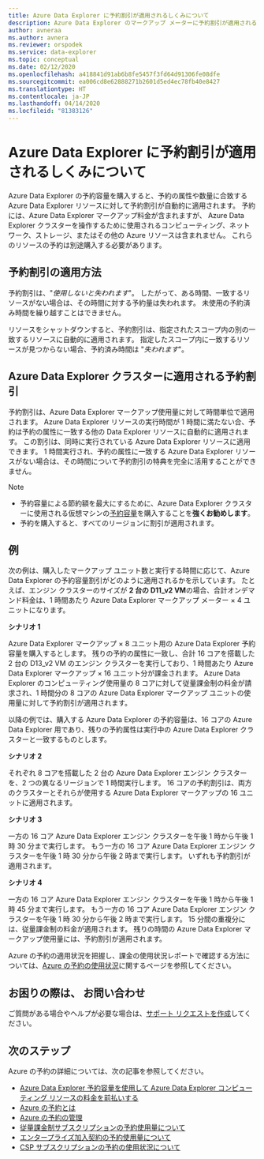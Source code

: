 ```yaml
---
title: Azure Data Explorer に予約割引が適用されるしくみについて
description: Azure Data Explorer のマークアップ メーターに予約割引が適用されるしくみについて説明します。
author: avneraa
ms.author: avnera
ms.reviewer: orspodek
ms.service: data-explorer
ms.topic: conceptual
ms.date: 02/12/2020
ms.openlocfilehash: a418841d91ab6b8fe5457f3fd64d91306fe08dfe
ms.sourcegitcommit: ea006cd8e62888271b2601d5ed4ec78fb40e8427
ms.translationtype: HT
ms.contentlocale: ja-JP
ms.lasthandoff: 04/14/2020
ms.locfileid: "81383126"
---
```

# <a name="understand-how-the-reservation-discount-is-applied-to-azure-data-explorer"></a>Azure Data Explorer に予約割引が適用されるしくみについて

Azure Data Explorer の予約容量を購入すると、予約の属性や数量に合致する Azure Data Explorer リソースに対して予約割引が自動的に適用されます。 予約には、Azure Data Explorer マークアップ料金が含まれますが、 Azure Data Explorer クラスターを操作するために使用されるコンピューティング、ネットワーク、ストレージ、またはその他の Azure リソースは含まれません。 これらのリソースの予約は別途購入する必要があります。

## <a name="how-reservation-discount-is-applied"></a>予約割引の適用方法

予約割引は、"*使用しないと失われます*"。 したがって、ある時間、一致するリソースがない場合は、その時間に対する予約量は失われます。 未使用の予約済み時間を繰り越すことはできません。

リソースをシャットダウンすると、予約割引は、指定されたスコープ内の別の一致するリソースに自動的に適用されます。 指定したスコープ内に一致するリソースが見つからない場合、予約済み時間は "*失われます*"。

## <a name="reservation-discount-applied-to-azure-data-explorer-clusters"></a>Azure Data Explorer クラスターに適用される予約割引

予約割引は、Azure Data Explorer マークアップ使用量に対して時間単位で適用されます。 Azure Data Explorer リソースの実行時間が 1 時間に満たない合、予約は予約の属性に一致する他の Data Explorer リソースに自動的に適用されます。 この割引は、同時に実行されている Azure Data Explorer リソースに適用できます。 1 時間実行され、予約の属性に一致する Azure Data Explorer リソースがない場合は、その時間について予約割引の特典を完全に活用することができません。

> [!NOTE]
> * 予約容量による節約額を最大にするために、Azure Data Explorer クラスターに使用される仮想マシンの[予約容量](../../virtual-machines/windows/prepay-reserved-vm-instances.md)を購入することを**強くお勧めします**。
> * 予約を購入すると、すべてのリージョンに割引が適用されます。

## <a name="examples"></a>例

次の例は、購入したマークアップ ユニット数と実行する時間に応じて、Azure Data Explorer の予約容量割引がどのように適用されるかを示しています。
たとえば、エンジン クラスターのサイズが **2 台の D11_v2 VM**の場合、合計オンデマンド料金は、1 時間あたり Azure Data Explorer マークアップ メーター × 4 ユニットになります。

**シナリオ 1**

Azure Data Explorer マークアップ × 8 ユニット用の Azure Data Explorer 予約容量を購入するとします。 残りの予約の属性に一致し、合計 16 コアを搭載した 2 台の D13_v2 VM のエンジン クラスターを実行しており、1 時間あたり Azure Data Explorer マークアップ × 16 ユニット分が課金されます。 Azure Data Explorer のコンピューティング使用量の 8 コアに対して従量課金制の料金が請求され、1 時間分の 8 コアの Azure Data Explorer マークアップ ユニットの使用量に対して予約割引が適用されます。

以降の例では、購入する Azure Data Explorer の予約容量は、16 コアの Azure Data Explorer 用であり、残りの予約属性は実行中の Azure Data Explorer クラスターと一致するものとします。

**シナリオ 2**

それぞれ 8 コアを搭載した 2 台の Azure Data Explorer エンジン クラスターを、2 つの異なるリージョンで 1 時間実行します。 16 コアの予約割引は、両方のクラスターとそれらが使用する Azure Data Explorer マークアップの 16 ユニットに適用されます。

**シナリオ 3**

一方の 16 コア Azure Data Explorer エンジン クラスターを午後 1 時から午後 1 時 30 分まで実行します。 もう一方の 16 コア Azure Data Explorer エンジン クラスターを午後 1 時 30 分から午後 2 時まで実行します。 いずれも予約割引が適用されます。

**シナリオ 4**

一方の 16 コア Azure Data Explorer エンジン クラスターを午後 1 時から午後 1 時 45 分まで実行します。 もう一方の 16 コア Azure Data Explorer エンジン クラスターを午後 1 時 30 分から午後 2 時まで実行します。 15 分間の重複分には、従量課金制の料金が適用されます。 残りの時間の Azure Data Explorer マークアップ使用量には、予約割引が適用されます。

Azure の予約の適用状況を把握し、課金の使用状況レポートで確認する方法については、[Azure の予約の使用状況](understand-reserved-instance-usage-ea.md)に関するページを参照してください。

## <a name="need-help-contact-us"></a>お困りの際は、 お問い合わせ

ご質問がある場合やヘルプが必要な場合は、[サポート リクエストを作成](https://go.microsoft.com/fwlink/?linkid=2083458)してください。

## <a name="next-steps"></a>次のステップ

Azure の予約の詳細については、次の記事を参照してください。

* [Azure Data Explorer 予約容量を使用して Azure Data Explorer コンピューティング リソースの料金を前払いする](/azure/data-explorer/pricing-reserved-capacity)  
* [Azure の予約とは](save-compute-costs-reservations.md)  
* [Azure の予約の管理](manage-reserved-vm-instance.md)  
* [従量課金制サブスクリプションの予約使用量について](understand-reserved-instance-usage.md)
* [エンタープライズ加入契約の予約使用量について](understand-reserved-instance-usage-ea.md)
* [CSP サブスクリプションの予約の使用状況について](https://docs.microsoft.com/partner-center/azure-reservations)
